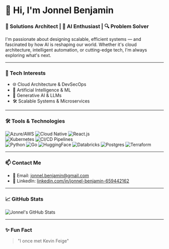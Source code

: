 
# 👋 Hi, I'm Jonnel Benjamin

### 💼 Solutions Architect | 🤖 AI Enthusiast | 🔍 Problem Solver

I'm passionate about designing scalable, efficient systems — and fascinated by how AI is reshaping our world. Whether it's cloud architecture, intelligent automation, or cutting-edge tech, I'm always exploring what's next.

---

### 🚀 Tech Interests
- 🌐 Cloud Architecture & DevSecOps
- 🤖 Artificial Intelligence & ML
- 🧠 Generative AI & LLMs
- 🛠️ Scalable Systems & Microservices

---

### 🛠️ Tools & Technologies
![Azure/AWS](https://img.shields.io/badge/Azure/AWS-0078D4?style=flat&logo=amazonaws&logoColor=white)
![Cloud Native](https://img.shields.io/badge/Cloud_Native-3776AB?style=flat&logo=cloudsmith&logoColor=white)
![React.js](https://img.shields.io/badge/React.js-61DAFB?style=flat&logo=react&logoColor=white)
<br/>
![Kubernetes](https://img.shields.io/badge/Kubernetes-326CE5?style=flat&logo=kubernetes&logoColor=white)
![CI/CD Pipelines](https://img.shields.io/badge/CI/CD_Pipelines-181717?style=flat&logo=gitlab&logoColor=white)
<br/>
![Python](https://img.shields.io/badge/Python-3776AB?style=flat&logo=python&logoColor=white)
![Go](https://img.shields.io/badge/Go-00ADD8?style=flat&logo=go&logoColor=white)
![HuggingFace](https://img.shields.io/badge/HuggingFace-FF4F00?style=flat&logo=HuggingFace&logoColor=white)
![Databricks](https://img.shields.io/badge/Databricks-FF6A00?style=flat&logo=databricks&logoColor=white)
![Postgres](https://img.shields.io/badge/Postgres-336791?style=flat&logo=postgresql&logoColor=white)
![Terraform](https://img.shields.io/badge/Terraform-7B42BC?style=flat&logo=terraform&logoColor=white)



---

### 📫 Contact Me

- 📧 Email: [jonnel.benjamin@gmail.com](mailto:jonnel.benjamin@gmail.com)
- 💼 LinkedIn: [linkedin.com/in/jonnel-benjamin-659442162](https://www.linkedin.com/in/jonnel-benjamin-659442162)

---

### 📈 GitHub Stats

![Jonnel's GitHub Stats](https://github-readme-stats.vercel.app/api?username=jonnelbenjamin&show_icons=true&theme=default)

---

### ✨ Fun Fact
> "I once met Kevin Feige"

